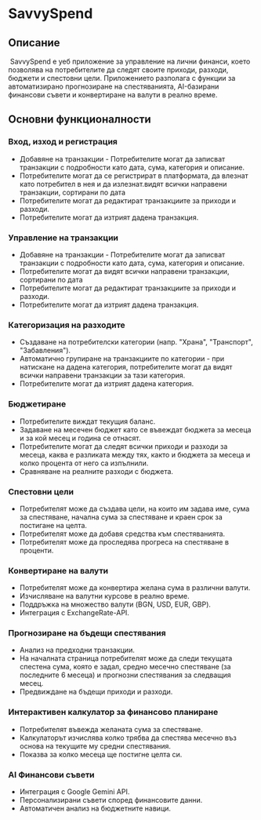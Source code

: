 # **SavvySpend**

##  Описание

​	SavvySpend е уеб приложение за управление на лични финанси, което позволява на потребителите да следят своите приходи, разходи, бюджети и спестовни цели. Приложението разполага с функции за автоматизирано прогнозиране на спестяванията, AI-базирани финансови съвети и конвертиране на валути в реално време.



## Основни функционалности

### Вход, изход и регистрация

- Добавяне на транзакции - Потребителите могат да записват транзакции с подробности като дата, сума, категория и описание.
- Потребителите могат да се регистрират в платформата, да влезнат като потребител в нея и да излезнат.видят всички направени транзакции, сортирани по дата
- Потребителите могат да редактират транзакциите за приходи и разходи.
- Потребителите могат да изтрият дадена транзакция.

### Управление на транзакции

- Добавяне на транзакции - Потребителите могат да записват транзакции с подробности като дата, сума, категория и описание.
- Потребителите могат да видят всички направени транзакции, сортирани по дата
- Потребителите могат да редактират транзакциите за приходи и разходи.
- Потребителите могат да изтрият дадена транзакция.

### Категоризация на разходите

- Създаване на потребителски категории (напр. "Храна", "Транспорт", "Забавления").
- Автоматично групиране на транзакциите по категории - при натискане на дадена категория, потребителите могат да видят всички направени транзакции за тази категория.
- Потребителите могат да изтрият дадена категория.

### Бюджетиране

- Потребителите виждат текущия баланс.
- Задаване на месечен бюджет като се въвеждат бюджета за месеца и за кой месец и година се отнасят.
- Потребителите могат да следят всички приходи и разходи за месеца, каква е разликата между тях, както и бюджета за месеца и колко процента от него са изпълнили.
- Сравняване на реалните разходи с бюджета.

### Спестовни цели

- Потребителят може да създава цели, на които им задава име, сума за спестяване, начална сума за спестяване и краен срок за постигане на целта.
- Потребителят може да добавя средства към спестяванията.
- Потребителят може да проследява прогреса на спестяване в проценти.

### Конвертиране на валути

- Потребителят може да конвертира желана сума в различни валути.
- Изчисляване на валутни курсове в реално време.
- Поддръжка на множество валути (BGN, USD, EUR, GBP).
- Интеграция с ExchangeRate-API.

### Прогнозиране на бъдещи спестявания

- Анализ на предходни транзакции.
- На началната страница потребителят може да следи текущата спестена сума, която е задал, средно месечно спестяване (за последните 6 месеца) и прогнозни спестявания за следващия месец.
- Предвиждане на бъдещи приходи и разходи.

### Интерактивен калкулатор за финансово планиране

- Потребителят въвежда желаната сума за спестяване.
- Калкулаторът изчислява колко трябва да спестява месечно въз основа на текущите му средни спестявания.
- Показва за колко месеца ще постигне целта си.

### AI Финансови съвети

- Интеграция с Google Gemini API.
- Персонализирани съвети според финансовите данни.
- Автоматичен анализ на бюджетните навици.